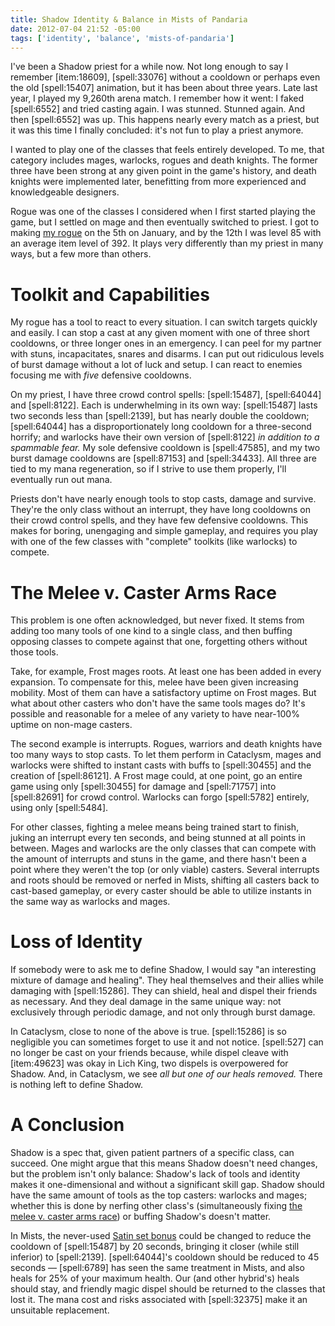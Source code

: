 ```yaml
---
title: Shadow Identity & Balance in Mists of Pandaria
date: 2012-07-04 21:52 -05:00
tags: ['identity', 'balance', 'mists-of-pandaria']
---
```


I've been a Shadow priest for a while now. Not long enough to say I remember [item:18609], [spell:33076] without a cooldown or perhaps even the old [spell:15407] animation, but it has been about three years. Late last year, I played my 9,260th arena match. I remember how it went: I faked [spell:6552] and tried casting again. I was stunned. Stunned again. And then [spell:6552] was up. This happens nearly every match as a priest, but it was this time I finally concluded: it's not fun to play a priest anymore.

I wanted to play one of the classes that feels entirely developed. To me, that category includes mages, warlocks, rogues and death knights. The former three have been strong at any given point in the game's history, and death knights were implemented later, benefitting from more experienced and knowledgeable designers.

Rogue was one of the classes I considered when I first started playing the game, but I settled on mage and then eventually switched to priest. I got to making [my rogue](http://us.battle.net/wow/en/character/illidan/burial/) on the 5th on January, and by the 12th I was level 85 with an average item level of 392. It plays very differently than my priest in many ways, but a few more than others.

Toolkit and Capabilities
========================

My rogue has a tool to react to every situation. I can switch targets quickly and easily. I can stop a cast at any given moment with one of three short cooldowns, or three longer ones in an emergency. I can peel for my partner with stuns, incapacitates, snares and disarms. I can put out ridiculous levels of burst damage without a lot of luck and setup. I can react to enemies focusing me with _five_ defensive cooldowns.

On my priest, I have three crowd control spells: [spell:15487], [spell:64044] and [spell:8122]. Each is underwhelming in its own way: [spell:15487] lasts two seconds less than [spell:2139], but has nearly double the cooldown; [spell:64044] has a disproportionately long cooldown for a three-second horrify; and warlocks have their own version of [spell:8122] _in addition to a spammable fear._ My sole defensive cooldown is [spell:47585], and my two burst damage cooldowns are  [spell:87153] and [spell:34433]. All three are tied to my mana regeneration, so if I strive to use them properly, I'll eventually run out mana.

Priests don't have nearly enough tools to stop casts, damage and survive. They're the only class without an interrupt, they have long cooldowns on their crowd control spells, and they have few defensive cooldowns. This makes for boring, unengaging and simple gameplay, and requires you play with one of the few classes with "complete" toolkits (like warlocks) to compete.

The Melee v. Caster Arms Race
=============================

This problem is one often acknowledged, but never fixed. It stems from adding too many tools of one kind to a single class, and then buffing opposing classes to compete against that one, forgetting others without those tools.

Take, for example, Frost mages roots. At least one has been added in every expansion. To compensate for this, melee have been given increasing mobility. Most of them can have a satisfactory uptime on Frost mages. But what about other casters who don't have the same tools mages do? It's possible and reasonable for a melee of any variety to have near-100% uptime on non-mage casters.

The second example is interrupts. Rogues, warriors and death knights have too many ways to stop casts. To let them perform in Cataclysm, mages and warlocks were shifted to instant casts with buffs to [spell:30455] and the creation of [spell:86121]. A Frost mage could, at one point, go an entire game using only [spell:30455] for damage and [spell:71757] into [spell:82691] for crowd control. Warlocks can forgo [spell:5782] entirely, using only [spell:5484].

For other classes, fighting a melee means being trained start to finish, juking an interrupt every ten seconds, and being stunned at all points in between. Mages and warlocks are the only classes that can compete with the amount of interrupts and stuns in the game, and there hasn't been a point where they weren't the top (or only viable) casters. Several interrupts and roots should be removed or nerfed in Mists, shifting all casters back to cast-based gameplay, or every caster should be able to utilize instants in the same way as warlocks and mages.

Loss of Identity
================

If somebody were to ask me to define Shadow, I would say "an interesting mixture of damage and healing". They heal themselves and their allies while damaging with [spell:15286]. They can shield, heal and dispel their friends as necessary. And they deal damage in the same unique way: not exclusively through periodic damage, and not only through burst damage.

In Cataclysm, close to none of the above is true. [spell:15286] is so negligible you can sometimes forget to use it and not notice. [spell:527] can no longer be cast on your friends because, while dispel cleave with [item:49623] was okay in Lich King, two dispels is overpowered for Shadow. And, in Cataclysm, we see _all but one of our heals removed._ There is nothing left to define Shadow.

A Conclusion
============

Shadow is a spec that, given patient partners of a specific class, can succeed. One might argue that this means Shadow doesn't need changes, but the problem isn't only balance: Shadow's lack of tools and identity makes it one-dimensional and without a significant skill gap. Shadow should have the same amount of tools as the top casters: warlocks and mages; whether this is done by nerfing other class's (simultaneously fixing [the melee v. caster arms race](#the-melee-v-caster-arms-race)) or buffing Shadow's doesn't matter.

In Mists, the never-used [Satin set bonus](http://www.wowhead.com/spell=92711) could be changed to reduce the cooldown of [spell:15487] by 20 seconds, bringing it closer (while still inferior) to [spell:2139]. [spell:64044]'s cooldown should be reduced to 45 seconds &mdash; [spell:6789] has seen the same treatment in Mists, and also heals for 25% of your maximum health. Our (and other hybrid's) heals should stay, and friendly magic dispel should be returned to the classes that lost it. The mana cost and risks associated with [spell:32375] make it an unsuitable replacement.
